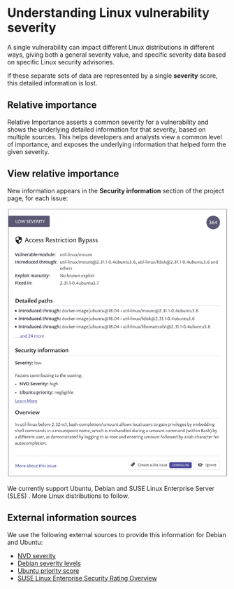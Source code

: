 # Understanding Linux vulnerability severity

A single vulnerability can impact different Linux distributions in different ways, giving both a general severity value, and specific severity data based on specific Linux security advisories.

If these separate sets of data are represented by a single **severity** score, this detailed information is lost.

## Relative importance

Relative Importance asserts a common severity for a vulnerability and shows the underlying detailed information for that severity, based on multiple sources. This helps developers and analysts view a common level of importance, and exposes the underlying information that helped form the given severity.

## View relative importance

New information appears in the **Security information** section of the project page, for each issue:

![](<../../../.gitbook/assets/image-4- (1) (1) (3) (3) (1) (5).png>)

We currently support Ubuntu, Debian and SUSE Linux Enterprise Server (SLES) . More Linux distributions to follow.

## External information sources

We use the following external sources to provide this information for Debian and Ubuntu:

* [NVD severity](https://nvd.nist.gov/vuln)
* [Debian severity levels](https://security-team.debian.org/security_tracker.html#severity-levels)
* [Ubuntu priority score](https://people.canonical.com/\~ubuntu-security/cve/priority.html)
* [SUSE Linux Enterprise Security Rating Overview](https://www.suse.com/support/security/rating/)
